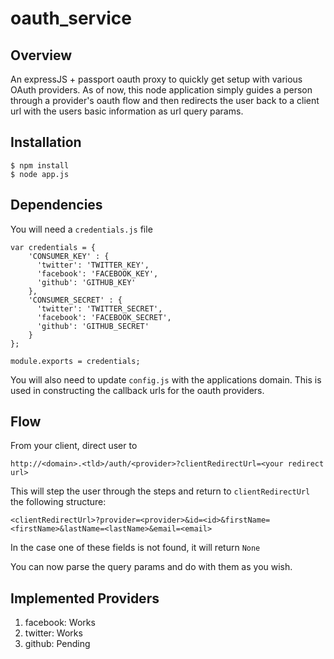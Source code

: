 # oauth_service


## Overview
An expressJS + passport oauth proxy to quickly get setup with various OAuth providers. As of now, 
this node application simply guides a person through a provider's oauth flow and then redirects
the user back to a client url with the users basic information as url query params.

## Installation
```
$ npm install
$ node app.js
```

## Dependencies
You will need a ```credentials.js``` file
```
var credentials = {
    'CONSUMER_KEY' : {
      'twitter': 'TWITTER_KEY',
      'facebook': 'FACEBOOK_KEY',
      'github': 'GITHUB_KEY'
    },
    'CONSUMER_SECRET' : {
      'twitter': 'TWITTER_SECRET',
      'facebook': 'FACEBOOK_SECRET',
      'github': 'GITHUB_SECRET'
    }
};

module.exports = credentials;
```

You will also need to update ```config.js``` with the applications domain. This is used
in constructing the callback urls for the oauth providers.

## Flow
From your client, direct user to 

```http://<domain>.<tld>/auth/<provider>?clientRedirectUrl=<your redirect url>```

This will step the user through the steps and return to `clientRedirectUrl` the following structure:

```
<clientRedirectUrl>?provider=<provider>&id=<id>&firstName=<firstName>&lastName=<lastName>&email=<email>
```

In the case one of these fields is not found, it will return ```None```

You can now parse the query params and do with them as you wish.

## Implemented Providers
1. facebook: Works
2. twitter: Works
3. github: Pending

